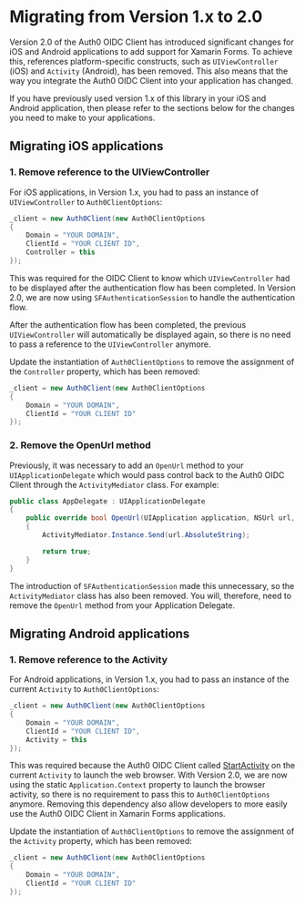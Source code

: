 # Migrating from Version 1.x to 2.0

Version 2.0 of the Auth0 OIDC Client has introduced significant changes for iOS and Android applications to add support for Xamarin Forms. To achieve this, references platform-specific constructs, such as `UIViewController` (iOS) and `Activity` (Android), has been removed. This also means that the way you integrate the Auth0 OIDC Client into your application has changed.

If you have previously used version 1.x of this library in your iOS and Android application, then please refer to the sections below for the changes you need to make to your applications.

## Migrating iOS applications

### 1. Remove reference to the UIViewController

For iOS applications, in Version 1.x, you had to pass an instance of `UIViewController` to `Auth0ClientOptions`:

```csharp
_client = new Auth0Client(new Auth0ClientOptions
{
    Domain = "YOUR DOMAIN",
    ClientId = "YOUR CLIENT ID",
    Controller = this
});
```

This was required for the OIDC Client to know which `UIViewController` had to be displayed after the authentication flow has been completed. In Version 2.0, we are now using `SFAuthenticationSession` to handle the authentication flow. 

After the authentication flow has been completed, the previous `UIViewController` will automatically be displayed again, so there is no need to pass a reference to the `UIViewController` anymore.

Update the instantiation of `Auth0ClientOptions` to remove the assignment of the `Controller` property, which has been removed:

```cs
_client = new Auth0Client(new Auth0ClientOptions
{
    Domain = "YOUR DOMAIN",
    ClientId = "YOUR CLIENT ID"
});
```

### 2. Remove the OpenUrl method

Previously, it was necessary to add an `OpenUrl` method to your `UIApplicationDelegate` which would pass control back to the Auth0 OIDC Client through the `ActivityMediator` class. For example:

```csharp
public class AppDelegate : UIApplicationDelegate
{
    public override bool OpenUrl(UIApplication application, NSUrl url, string sourceApplication, NSObject annotation)
    {
        ActivityMediator.Instance.Send(url.AbsoluteString);

        return true;
    }
}
```

The introduction of `SFAuthenticationSession` made this unnecessary, so the `ActivityMediator` class has also been removed. You will, therefore, need to remove the `OpenUrl` method from your Application Delegate.

## Migrating Android applications

### 1. Remove reference to the Activity

For Android applications, in Version 1.x, you had to pass an instance of the current `Activity` to `Auth0ClientOptions`:

```csharp
_client = new Auth0Client(new Auth0ClientOptions
{
    Domain = "YOUR DOMAIN",
    ClientId = "YOUR CLIENT ID",
    Activity = this
});
```

This was required because the Auth0 OIDC Client called [StartActivity](https://developer.xamarin.com/api/member/Android.Content.Context.StartActivity/p/Android.Content.Intent/) on the current `Activity` to launch the web browser. With Version 2.0, we are now using the static `Application.Context` property to launch the browser activity, so there is no requirement to pass this to `Auth0ClientOptions` anymore. Removing this dependency also allow developers to more easily use the Auth0 OIDC Client in Xamarin Forms applications.

Update the instantiation of `Auth0ClientOptions` to remove the assignment of the `Activity` property, which has been removed:

```cs
_client = new Auth0Client(new Auth0ClientOptions
{
    Domain = "YOUR DOMAIN",
    ClientId = "YOUR CLIENT ID"
});
```
